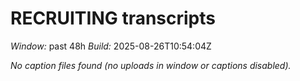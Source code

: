 # RECRUITING transcripts
_Window:_ past 48h
_Build:_ 2025-08-26T10:54:04Z

_No caption files found (no uploads in window or captions disabled)._ 
